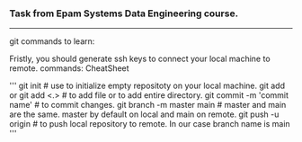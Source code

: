 ### Task from Epam Systems Data Engineering course.
___
git commands to learn:

Fristly, you should generate ssh keys to connect your local machine to remote.
commands:
CheatSheet

'''
git init # use to initialize empty repositoty on your local machine.
git add <FileName> or git add <.> # to add file or to add entire directory.
git commit -m 'commit name' # to commit changes.
git branch -m master main # master and main are the same. master by default on local and main on remote. 
git push -u origin <branch name> # to push local repository to remote.  In our case branch name is main
'''